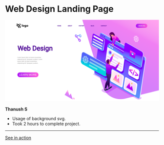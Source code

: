 #   Web Design Landing Page

![screenshot](./screenshot/screenshot.png)

**Thanush S**

-   Usage of background svg.
-   Took 2 hours to complete project.

---

[See in action](https://thanushsiva.github.io/08-Web-Design-Landing-Page)

